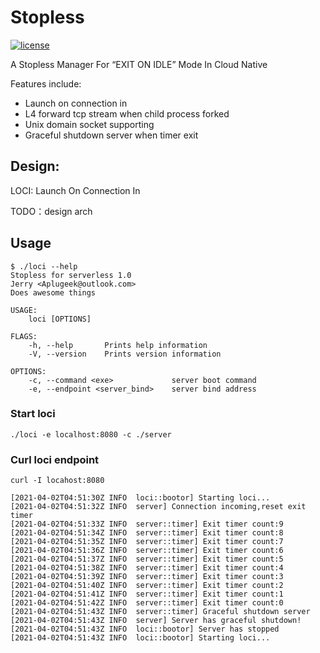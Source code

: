 # Stopless
[![license](https://img.shields.io/github/license/mashape/apistatus.svg)](https://github.com/i-pva/stopless/blob/master/LICENSE)

A Stopless Manager For “EXIT ON IDLE” Mode In Cloud Native

Features include:
- Launch on connection in
- L4 forward tcp stream when child process forked
- Unix domain socket supporting
- Graceful shutdown server when timer exit

## Design:

LOCI: Launch On Connection In

TODO：design arch

## Usage
```
$ ./loci --help
Stopless for serverless 1.0
Jerry <Aplugeek@outlook.com>
Does awesome things

USAGE:
    loci [OPTIONS]

FLAGS:
    -h, --help       Prints help information
    -V, --version    Prints version information

OPTIONS:
    -c, --command <exe>             server boot command
    -e, --endpoint <server_bind>    server bind address

```
### Start loci
```
./loci -e localhost:8080 -c ./server
```
### Curl loci endpoint
`curl -I locahost:8080`

```
[2021-04-02T04:51:30Z INFO  loci::bootor] Starting loci...
[2021-04-02T04:51:32Z INFO  server] Connection incoming,reset exit timer
[2021-04-02T04:51:33Z INFO  server::timer] Exit timer count:9
[2021-04-02T04:51:34Z INFO  server::timer] Exit timer count:8
[2021-04-02T04:51:35Z INFO  server::timer] Exit timer count:7
[2021-04-02T04:51:36Z INFO  server::timer] Exit timer count:6
[2021-04-02T04:51:37Z INFO  server::timer] Exit timer count:5
[2021-04-02T04:51:38Z INFO  server::timer] Exit timer count:4
[2021-04-02T04:51:39Z INFO  server::timer] Exit timer count:3
[2021-04-02T04:51:40Z INFO  server::timer] Exit timer count:2
[2021-04-02T04:51:41Z INFO  server::timer] Exit timer count:1
[2021-04-02T04:51:42Z INFO  server::timer] Exit timer count:0
[2021-04-02T04:51:43Z INFO  server::timer] Graceful shutdown server
[2021-04-02T04:51:43Z INFO  server] Server has graceful shutdown!
[2021-04-02T04:51:43Z INFO  loci::bootor] Server has stopped
[2021-04-02T04:51:43Z INFO  loci::bootor] Starting loci...

```
